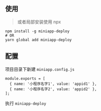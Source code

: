 ## 使用 ##
> 或者局部安装使用 npx 

```
npm install -g miniapp-deploy
# OR
yarn global add miniapp-deploy
```

## 配置

项目目录下新建 `miniapp.config.js`

```
module.exports = [
  { name: '小程序名字1', value: 'appid1' },
  { name: '小程序名字2', value: 'appid2' },
];

```

执行 `miniapp-deploy`
